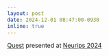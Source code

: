 ```yaml
---
layout: post
date: 2024-12-01 08:47:00-0930
inline: true
---
```


[Quest](https://quest-model.github.io/) presented at [Neurips 2024](https://neurips.cc/virtual/2024/poster/95334)
